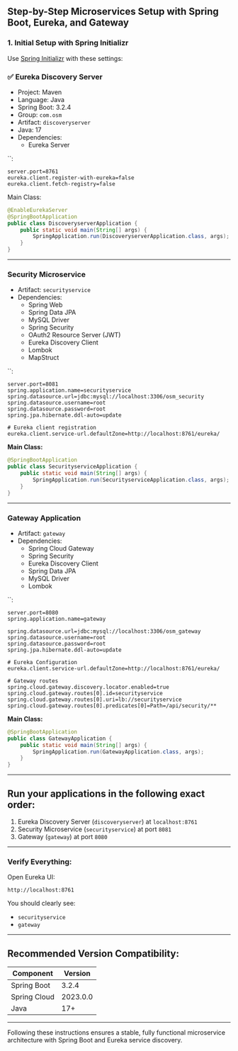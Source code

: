 ## Step-by-Step Microservices Setup with Spring Boot, Eureka, and Gateway

### 1. Initial Setup with Spring Initializr

Use [Spring Initializr](https://start.spring.io/) with these settings:

### ✅ Eureka Discovery Server

- Project: Maven
- Language: Java
- Spring Boot: 3.2.4
- Group: `com.osm`
- Artifact: `discoveryserver`
- Java: 17
- Dependencies:
    - Eureka Server

``:

```properties
server.port=8761
eureka.client.register-with-eureka=false
eureka.client.fetch-registry=false
```

Main Class:

```java
@EnableEurekaServer
@SpringBootApplication
public class DiscoveryserverApplication {
    public static void main(String[] args) {
        SpringApplication.run(DiscoveryserverApplication.class, args);
    }
}
```

---

### Security Microservice

- Artifact: `securityservice`
- Dependencies:
    - Spring Web
    - Spring Data JPA
    - MySQL Driver
    - Spring Security
    - OAuth2 Resource Server (JWT)
    - Eureka Discovery Client
    - Lombok
    - MapStruct

``:

```properties
server.port=8081
spring.application.name=securityservice
spring.datasource.url=jdbc:mysql://localhost:3306/osm_security
spring.datasource.username=root
spring.datasource.password=root
spring.jpa.hibernate.ddl-auto=update

# Eureka client registration
eureka.client.service-url.defaultZone=http://localhost:8761/eureka/
```

**Main Class:**

```java
@SpringBootApplication
public class SecurityserviceApplication {
    public static void main(String[] args) {
        SpringApplication.run(SecurityserviceApplication.class, args);
    }
}
```

---

### Gateway Application

- Artifact: `gateway`
- Dependencies:
    - Spring Cloud Gateway
    - Spring Security
    - Eureka Discovery Client
    - Spring Data JPA
    - MySQL Driver
    - Lombok

``:

```properties
server.port=8080
spring.application.name=gateway

spring.datasource.url=jdbc:mysql://localhost:3306/osm_gateway
spring.datasource.username=root
spring.datasource.password=root
spring.jpa.hibernate.ddl-auto=update

# Eureka Configuration
eureka.client.service-url.defaultZone=http://localhost:8761/eureka/

# Gateway routes
spring.cloud.gateway.discovery.locator.enabled=true
spring.cloud.gateway.routes[0].id=securityservice
spring.cloud.gateway.routes[0].uri=lb://securityservice
spring.cloud.gateway.routes[0].predicates[0]=Path=/api/security/**
```

**Main Class:**

```java
@SpringBootApplication
public class GatewayApplication {
    public static void main(String[] args) {
        SpringApplication.run(GatewayApplication.class, args);
    }
}
```

---

## Run your applications in the following exact order:

1. Eureka Discovery Server (`discoveryserver`) at `localhost:8761`
2. Security Microservice (`securityservice`) at port `8081`
3. Gateway (`gateway`) at port `8080`

---

### Verify Everything:

Open Eureka UI:

```
http://localhost:8761
```

You should clearly see:

- `securityservice`
- `gateway`

---

## Recommended Version Compatibility:

| Component    | Version  |
| ------------ | -------- |
| Spring Boot  | 3.2.4    |
| Spring Cloud | 2023.0.0 |
| Java         | 17+      |

---

Following these instructions ensures a stable, fully functional microservice architecture with Spring Boot and Eureka service discovery.


